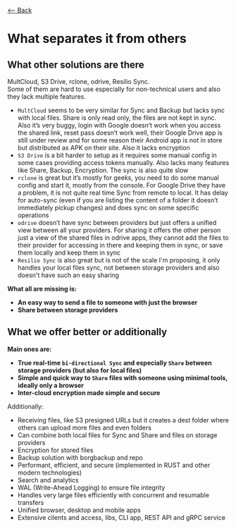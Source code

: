 [⟵ Back](../../README.md#what-separates-it-from-other-products)

# What separates it from others

## What other solutions are there

MultCloud, S3 Drive, rclone, odrive, Resilio Sync.  
Some of them are hard to use especially for non-technical users and also they lack multiple features.

- `MultCloud` seems to be very similar for Sync and Backup but lacks sync with local files. Share is only read only, the files are not kept in sync. Also it’s very buggy, login with Google doesn’t work when you access the shared link, reset pass doesn’t work well, their Google Drive app is still under review and for some reason their Android app is not in store but distributed as APK on their site. Also it lacks encryption
- `S3 Drive` is a bit harder to setup as it requires some manual config in some cases providing access tokens manually. Also lacks many features like Share, Backup, Encryption. The sync is also quite slow
- `rclone` is great but it’s mostly for geeks, you need to do some manual config and start it, mostly from the console. For Google Drive they have a problem, it is not quite real time Sync from remote to local. It has delay for auto-sync (even if you are listing the content of a folder it doesn’t immediately pickup changes) and does sync on some specific operations
- `odrive` doesn’t have sync between providers but just offers a unified view between all your providers. For sharing it offers the other person just a view of the shared files in odrive apps, they cannot add the files to their provider for accessing in there and keeping them in sync, or save them locally and keep them in sync
- `Resilio Sync` is also great but is not of the scale I'm proposing, it only handles your local files sync, not between storage providers and also doesn't have such an easy sharing

**What all are missing is:**
- **An easy way to send a file to someone with just the browser**
- **Share between storage providers**

## What we offer better or additionally

**Main ones are:**
- **True real-time `bi-directional Sync` and especially `Share` between storage providers (but also for local files)**
- **Simple and quick way to `Share` files with someone using minimal tools, ideally only a browser**
- **Inter-cloud encryption made simple and secure**

Additionally:
- Receiving files, like S3 presigned URLs but it creates a dest folder where others can upload more files and even folders
- Can combine both local files for Sync and Share and files on storage providers
- Encryption for stored files
- Backup solution with borgbackup and repo
- Performant, efficient, and secure (implemented in RUST and other modern technologies)
- Search and analytics
- WAL (Write-Ahead Logging) to ensure file integrity
- Handles very large files efficiently with concurrent and resumable transfers
- Unified browser, desktop and mobile apps
- Extensive cilents and access, libs, CLI app, REST API and gRPC service
